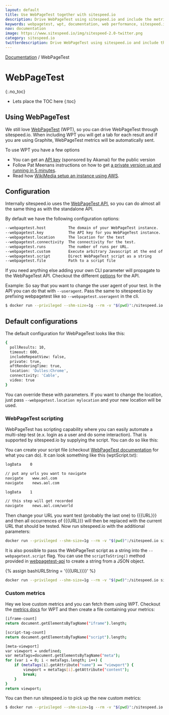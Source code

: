 ```yaml
---
layout: default
title: Use WebPageTest together with sitespeed.io
description: Drive WebPageTest using sitespeed.io and include the metrics in your sitespeed.io report.
keywords: webpagetest, wpt, documentation, web performance, sitespeed.io
nav: documentation
image: https://www.sitespeed.io/img/sitespeed-2.0-twitter.png
category: sitespeed.io
twitterdescription: Drive WebPageTest using sitespeed.io and include the metrics in your sitespeed.io report.
---
```

[Documentation]({{site.baseurl}}/documentation/sitespeed.io/) / WebPageTest

# WebPageTest
{:.no_toc}

* Lets place the TOC here
{:toc}

## Using WebPageTest
We still love [WebPageTest](https://www.webpagetest.org/) (WPT), so you can drive WebPageTest through sitespeed.io. When including WPT you will get a tab for each result and if you are using Graphite, WebPageTest metrics will be automatically sent.

To use WPT you have a few options
- You can get an [API key](https://www.webpagetest.org/getkey.php) (sponsored by Akamai) for the public version
- Follow Pat Meenans instructions on how to get [a private version up and running in 5 minutes](http://calendar.perfplanet.com/2014/webpagetest-private-instances-in-five-minutes/).
- Read how [WikiMedia setup an instance using AWS](https://wikitech.wikimedia.org/wiki/WebPageTest).

## Configuration
Internally sitespeed.io uses the [WebPageTest API](https://github.com/marcelduran/webpagetest-api), so you can do almost all the same thing as with the standalone API.

By default we have the following configuration options:

~~~ bash
--webpagetest.host          The domain of your WebPageTest instance.
--webpagetest.key           The API key for you WebPageTest instance.
--webpagetest.location      The location for the test
--webpagetest.connectivity  The connectivity for the test.
--webpagetest.runs          The number of runs per URL.
--webpagetest.custom        Execute arbitrary Javascript at the end of a test to collect custom metrics.
--webpagetest.script        Direct WebPageTest script as a string
--webpagetest.file          Path to a script file
~~~

If you need anything else adding your own CLI parameter will propagate to the WebPageTest API. Checkout the different [options](https://github.com/marcelduran/webpagetest-api#test-works-for-test-command-only) for the API.

Example: So say that you want to change the user agent of your test. In the API you can do that with <code>--useragent</code>. Pass the same to sitespeed.io by prefixing webpagetest like so <code>--webpagetest.useragent</code> in the cli.

~~~ bash
$ docker run --privileged --shm-size=1g --rm -v "$(pwd)":/sitespeed.io sitespeedio/sitespeed.io --webpagetest.host my.wpt.host.com --webpagetest.useragent "Mozilla/5.0 (Macintosh; Intel Mac OS X 10_12_0) AppleWebKit/537.36 (KHTML, like Gecko) Chrome/54.0.2840.59 Safari/537.36" https://www.sitespeed.io
~~~

## Default configurations

The default configuration for WebPageTest looks like this:

~~~ bash
{
  pollResults: 10,
  timeout: 600,
  includeRepeatView: false,
  private: true,
  aftRenderingTime: true,
  location: 'Dulles:Chrome',
  connectivity: 'Cable',
  video: true
}
~~~

You can override these with parameters. If you want to change the location, just pass <code>--webpagetest.location mylocation</code> and your new location will be used.

### WebPageTest scripting

WebPageTest has scripting capability where you can easily automate a multi-step test (e.x. login as a user and do some interaction). That is supported by sitespeed.io by supplying the script. You can do so like this:

You can create your script file (checkout [WebPageTest documentation](https://sites.google.com/a/webpagetest.org/docs/using-webpagetest/scripting) for what you can do). It can look something like this (wptScript.txt):

~~~ bash
logData    0

// put any urls you want to navigate
navigate    www.aol.com
navigate    news.aol.com

logData    1

// this step will get recorded
navigate    news.aol.com/world
~~~

Then change your URL you want test (probably the last one) to \{\{\{URL\}\}\} and then all occurrences of \{\{\{URL\}\}\} will then be replaced with the current URL that should be tested. Now run sitespeed.io with the additional parameters:

~~~ bash
docker run --privileged --shm-size=1g --rm -v "$(pwd)":/sitespeed.io sitespeedio/sitespeed.io --webpagetest.file /sitespeed.io/wptScript.txt --webpagetest.host my.wpt.host.com http://example.org
~~~

It is also possible to pass the WebPageTest script as a string into the `--webpagetest.script` flag. You can use the `scriptToString()` method provided in [webpagetest-api](https://github.com/marcelduran/webpagetest-api/#module-1) to create a string from a JSON object.

{% assign bashURLString = '{{{URL}}}}' %}

~~~ bash
docker run --privileged --shm-size=1g --rm -v "$(pwd)":/sitespeed.io sitespeedio/sitespeed.io --webpagetest.script "navigate \t www.aol.com \n navigate \t {{bashURLString}}" --webpagetest.host my.wpt.host.com http://example.org
~~~

### Custom metrics

Hey we love custom metrics and you can fetch them using WPT. Checkout the [metrics docs](https://sites.google.com/a/webpagetest.org/docs/using-webpagetest/custom-metrics) for WPT and then create a file containing your metrics:

~~~ bash
[iframe-count]
return document.getElementsByTagName("iframe").length;

[script-tag-count]
return document.getElementsByTagName("script").length;

[meta-viewport]
var viewport = undefined;
var metaTags=document.getElementsByTagName("meta");
for (var i = 0; i < metaTags.length; i++) {
    if (metaTags[i].getAttribute("name") == "viewport") {
        viewport = metaTags[i].getAttribute("content");
        break;
    }
}
return viewport;
~~~

You can then run sitespeed.io to pick up the new custom metrics:

~~~ bash
$ docker run --privileged --shm-size=1g --rm -v "$(pwd)":/sitespeed.io sitespeedio/sitespeed.io --webpagetest.custom /sitespeed.io/myScriptFile.txt --webpagetest.host my.wpt.host.com https://www.sitespeed.io
~~~
